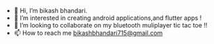 - 👋 Hi, I’m bikash bhandari.
- 👀 I’m interested in creating android applications,and flutter apps !
- 💞️ I’m looking to collaborate on my bluetooth muliplayer tic tac toe !!
- 📫 How to reach me bikashbhandari715@gmail.com

<!---
bikashbbb/bikashbbb is a ✨ special ✨ repository because its `README.md` (this file) appears on your GitHub profile.
You can click the Preview link to take a look at your changes.
--->
